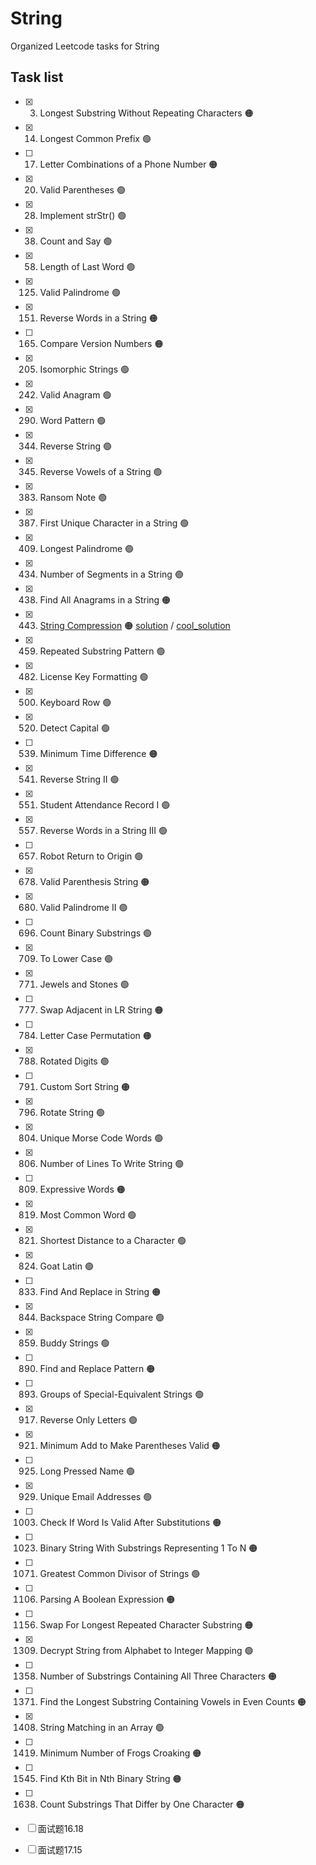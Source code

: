 # String
Organized Leetcode tasks for String

## Task list

- [x] 3. Longest Substring Without Repeating Characters :orange_circle:
- [x] 14. Longest Common Prefix :green_circle:
- [ ] 17. Letter Combinations of a Phone Number :orange_circle:
- [x] 20. Valid Parentheses :green_circle:
- [x] 28. Implement strStr() :green_circle:
- [x] 38. Count and Say :green_circle:
- [x] 58. Length of Last Word :green_circle:
- [x] 125. Valid Palindrome :green_circle:
- [x] 151. Reverse Words in a String :orange_circle:
- [ ] 165. Compare Version Numbers :orange_circle:
- [x] 205. Isomorphic Strings :green_circle:
- [x] 242. Valid Anagram :green_circle:
- [x] 290. Word Pattern :green_circle:
- [x] 344. Reverse String :green_circle:
- [x] 345. Reverse Vowels of a String :green_circle:
- [x] 383. Ransom Note :green_circle:
- [x] 387. First Unique Character in a String :green_circle:
- [x] 409. Longest Palindrome :green_circle:
- [x] 434. Number of Segments in a String :green_circle:
- [x] 438. Find All Anagrams in a String :orange_circle:
- [x] 443. [String Compression](https://leetcode.com/problems/string-compression/) :orange_circle: 
      [solution](https://github.com/XyK0907/for_work/blob/master/LeetCode/String/443_string_compression.py) /
      [cool_solution](https://github.com/XyK0907/for_work/blob/master/LeetCode/String/443_cool_solution.py)
- [x] 459. Repeated Substring Pattern :green_circle:
- [x] 482. License Key Formatting :green_circle:
- [x] 500. Keyboard Row :green_circle:
- [x] 520. Detect Capital :green_circle:
- [ ] 539. Minimum Time Difference :orange_circle:
- [x] 541. Reverse String II :green_circle:
- [x] 551. Student Attendance Record I :green_circle:
- [x] 557. Reverse Words in a String III :green_circle:
- [ ] 657. Robot Return to Origin :green_circle:
- [x] 678. Valid Parenthesis String :orange_circle:
- [x] 680. Valid Palindrome II :green_circle:
- [ ] 696. Count Binary Substrings :green_circle:
- [x] 709. To Lower Case :green_circle:
- [x] 771. Jewels and Stones :green_circle:
- [ ] 777. Swap Adjacent in LR String :orange_circle:
- [ ] 784. Letter Case Permutation :orange_circle:
- [x] 788. Rotated Digits :green_circle:
- [ ] 791. Custom Sort String :orange_circle:
- [x] 796. Rotate String :green_circle:
- [x] 804. Unique Morse Code Words :green_circle:
- [x] 806. Number of Lines To Write String :green_circle:
- [ ] 809. Expressive Words :orange_circle:
- [x] 819. Most Common Word :green_circle:
- [x] 821. Shortest Distance to a Character :green_circle:
- [x] 824. Goat Latin :green_circle:
- [ ] 833. Find And Replace in String :orange_circle:
- [x] 844. Backspace String Compare :green_circle:
- [x] 859. Buddy Strings :green_circle:
- [ ] 890. Find and Replace Pattern :orange_circle:
- [ ] 893. Groups of Special-Equivalent Strings :green_circle:
- [x] 917. Reverse Only Letters :green_circle:
- [x] 921. Minimum Add to Make Parentheses Valid :orange_circle:
- [ ] 925. Long Pressed Name :green_circle:
- [x] 929. Unique Email Addresses :green_circle:
- [ ] 1003. Check If Word Is Valid After Substitutions :orange_circle:
- [ ] 1023. Binary String With Substrings Representing 1 To N :orange_circle:
- [ ] 1071. Greatest Common Divisor of Strings :green_circle:
- [ ] 1106. Parsing A Boolean Expression :orange_circle:
- [ ] 1156. Swap For Longest Repeated Character Substring :orange_circle:
- [x] 1309. Decrypt String from Alphabet to Integer Mapping :green_circle:
- [ ] 1358. Number of Substrings Containing All Three Characters :orange_circle:
- [ ] 1371. Find the Longest Substring Containing Vowels in Even Counts :orange_circle:
- [x] 1408. String Matching in an Array :green_circle:
- [ ] 1419. Minimum Number of Frogs Croaking :orange_circle:
- [ ] 1545. Find Kth Bit in Nth Binary String :orange_circle:
- [ ] 1638. Count Substrings That Differ by One Character :orange_circle:
- [ ] 面试题16.18
- [ ] 面试题17.15



